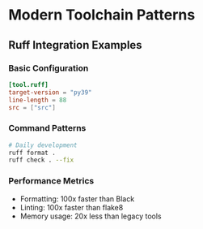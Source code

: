 <!-- FILE_MAP_BEGIN 
<!--
{"file_metadata":{"title":"Modern Toolchain Patterns","description":"Documentation detailing integration examples and performance metrics for the Ruff toolchain within modern development workflows.","last_updated":"2025-07-31","type":"documentation"},"ai_instructions":"Analyze the document focusing on the hierarchical structure of headings and their content to create logical, non-overlapping sections. Identify and map key elements such as code blocks and performance metrics that are critical for understanding the toolchain patterns. Ensure all line numbers are 1-indexed and precisely reflect the document's layout including blank lines and formatting. Provide clear, descriptive section names and element descriptions to facilitate navigation and comprehension.","sections":[{"name":"Introduction to Modern Toolchain Patterns","description":"Overview and primary heading introducing the document's focus on modern toolchain patterns.","line_start":7,"line_end":8},{"name":"Ruff Integration Examples","description":"Section covering practical examples for integrating the Ruff tool, including configuration and command usage.","line_start":9,"line_end":20},{"name":"Basic Configuration for Ruff","description":"Detailed example of the basic TOML configuration settings for Ruff integration.","line_start":11,"line_end":17},{"name":"Command Patterns for Daily Development","description":"Examples of common command-line usage patterns for Ruff during daily development workflows.","line_start":19,"line_end":22},{"name":"Performance Metrics","description":"Summary of Ruff's performance advantages compared to other tools, highlighting speed and memory usage.","line_start":23,"line_end":28}],"key_elements":[{"name":"TOML Configuration Code Block","description":"Code block showing the basic TOML configuration for Ruff including target version, line length, and source directories.","line":12},{"name":"Bash Command Code Block","description":"Code block demonstrating typical Ruff commands used in daily development for formatting and linting.","line":20},{"name":"Performance Metrics List","description":"Bullet list outlining Ruff's performance benefits such as speed improvements and reduced memory usage.","line":24}]}
-->
<!-- FILE_MAP_END -->

# Modern Toolchain Patterns

## Ruff Integration Examples

### Basic Configuration
```toml
[tool.ruff]
target-version = "py39"
line-length = 88
src = ["src"]
```

### Command Patterns
```bash
# Daily development
ruff format .
ruff check . --fix
```

### Performance Metrics
- Formatting: 100x faster than Black
- Linting: 100x faster than flake8
- Memory usage: 20x less than legacy tools
